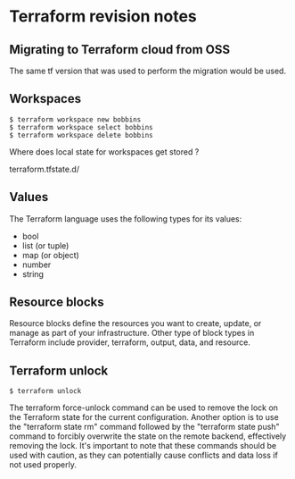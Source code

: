# Terraform revision notes

## Migrating to Terraform cloud from OSS

The same tf version that was used to perform the migration would be used.

## Workspaces

    $ terraform workspace new bobbins
    $ terraform workspace select bobbins
    $ terraform workspace delete bobbins


Where does local state for workspaces get stored ?

terraform.tfstate.d/<workspace>

## Values

The Terraform language uses the following types for its values: 
- bool 
- list (or tuple)
- map (or object) 
- number
- string 

## Resource blocks

Resource blocks define the resources you want to create, update, or manage as part of your infrastructure. Other type of block types in Terraform include provider, terraform, output, data, and resource.

## Terraform unlock

    $ terraform unlock 

The terraform force-unlock command can be used to remove the lock on the Terraform state for the current configuration. Another option is to use the "terraform state rm" command followed by the "terraform state push" command to forcibly overwrite the state on the remote backend, effectively removing the lock. It's important to note that these commands should be used with caution, as they can potentially cause conflicts and data loss if not used properly.
